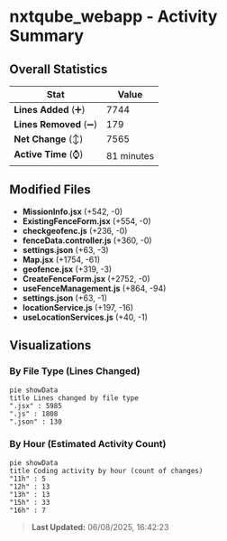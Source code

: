 # nxtqube_webapp - Activity Summary 

## Overall Statistics

| Stat                   | Value                                                             |
| ---------------------- | ----------------------------------------------------------------- |
| **Lines Added** (➕)   | 7744                                          |
| **Lines Removed** (➖) | 179                                        |
| **Net Change** (↕)    | 7565                |
| **Active Time** (⌚)   | 81 minutes |


## Modified Files
- **MissionInfo.jsx** (+542, -0)
- **ExistingFenceForm.jsx** (+554, -0)
- **checkgeofenc.js** (+236, -0)
- **fenceData.controller.js** (+360, -0)
- **settings.json** (+63, -3)
- **Map.jsx** (+1754, -61)
- **geofence.jsx** (+319, -3)
- **CreateFenceForm.jsx** (+2752, -0)
- **useFenceManagement.js** (+864, -94)
- **settings.json** (+63, -1)
- **locationService.js** (+197, -16)
- **useLocationServices.js** (+40, -1)

## Visualizations

### By File Type (Lines Changed)

```mermaid
pie showData
title Lines changed by file type
".jsx" : 5985
".js" : 1808
".json" : 130
```

### By Hour (Estimated Activity Count)

```mermaid
pie showData
title Coding activity by hour (count of changes)
"11h" : 5
"12h" : 13
"13h" : 13
"15h" : 33
"16h" : 7
```


> **Last Updated:** 06/08/2025, 16:42:23